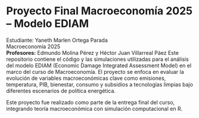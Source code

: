 # Proyecto Final Macroeconomía 2025 – Modelo EDIAM

Estudiante: Yaneth Marlen Ortega Parada  
Macroeconomía 2025  
**Profesores:** Edmundo Molina Pérez y Héctor Juan Villarreal Páez
Este repositorio contiene el código y las simulaciones utilizadas para el análisis del modelo EDIAM (Economic Damage Integrated Assessment Model) en el marco del curso de Macroeconomía. El proyecto se enfoca en evaluar la evolución de variables macroeconómicas clave como emisiones, temperatura, PIB, bienestar, consumo y subsidios a tecnologías limpias bajo diferentes escenarios de política energética.

Este proyecto fue realizado como parte de la entrega final del curso, integrando teoría macroeconómica con simulación computacional en R.
